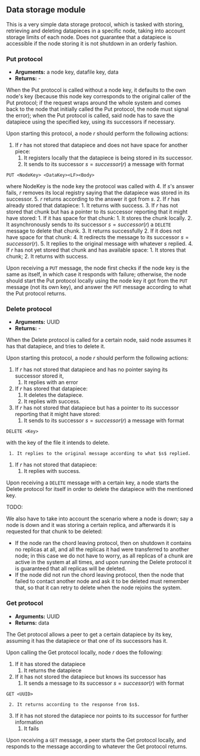 ## Data storage module

This is a very simple data storage protocol, which is tasked with storing, retrieving and deleting datapieces in a specific node, taking into account storage limits of each node. Does not guarantee that a datapiece is accessible if the node storing it is not shutdown in an orderly fashion.

### Put protocol

- **Arguments:** a node key, datafile key, data
- **Returns:** -

When the Put protocol is called without a node key, it defaults to the own node's key (because this node key corresponds to the original caller of the Put protocol; if the request wraps around the whole system and comes back to the node that initially called the Put protocol, the node must signal the error); when the Put protocol is called, said node has to save the datapiece using the specified key, using its successors if necessary.

Upon starting this protocol, a node $r$ should perform the following actions:

1. If $r$ has not stored that datapiece and does not have space for another piece:
     1. It registers locally that the datapiece is being stored in its successor.
     2. It sends to its successor $s = successor(r)$ a message with format
```
PUT <NodeKey> <DataKey><LF><Body>
```
where NodeKey is the node key the protocol was called with
     4. If $s$'s answer fails, $r$ removes its local registry saying that the datapiece was stored in its successor.
     5. $r$ returns according to the answer it got from $s$.
2. If $r$ has already stored that datapiece:
     1. It returns with success.
3. If $r$ has not stored that chunk but has a pointer to its successor reporting that it might have stored:
     1. If it has space for that chunk:
       1. It stores the chunk locally.
       2. It asynchronously sends to its successor $s = successor(r)$ a `DELETE` message to delete that chunk.
       3. It returns successfully
     2. If it does not have space for that chunk:
       4. It redirects the message to its successor $s = successor(r)$.
       5. It replies to the original message with whatever $s$ replied.
4. If $r$ has not yet stored that chunk and has available space:
     1. It stores that chunk;
     2. It returns with success.

Upon receiving a `PUT` message, the node first checks if the node key is the same as itself, in which case it responds with failure; otherwise, the node should start the Put protocol locally using the node key it got from the `PUT` message (not its own key), and answer the `PUT` message according to what the Put protocol returns.

### Delete protocol

- **Arguments:** UUID
- **Returns:** -

When the Delete protocol is called for a certain node, said node assumes it has that datapiece, and tries to delete it.

Upon starting this protocol, a node $r$ should perform the following actions:

1. If $r$ has not stored that datapiece and has no pointer saying its successor stored it,
     1. It replies with an error
2. If $r$ has stored that datapiece:
     1. It deletes the datapiece.
     2. It replies with success.
3. If $r$ has not stored that datapiece but has a pointer to its successor reporting that it might have stored:
     1. It sends to its successor $s = successor(r)$ a message with format
```
DELETE <Key>
```
with the key of the file it intends to delete.

     1. It replies to the original message according to what $s$ replied.
1. If $r$ has not stored that datapiece:
     1. It replies with success.

Upon receiving a `DELETE` message with a certain key, a node starts the Delete protocol for itself in order to delete the datapiece with the mentioned key.

TODO:

We also have to take into account the scenario where a node is down; say a node is down and it was storing a certain replica, and afterwards it is requested for that chunk to be deleted:

- If the node ran the chord leaving protocol, then on shutdown it contains no replicas at all, and all the replicas it had were transferred to another node; in this case we do not have to worry, as all replicas of a chunk are active in the system at all times, and upon running the Delete protocol it is guaranteed that all replicas will be deleted.
- If the node did not run the chord leaving protocol, then the node that failed to contact another node and ask it to be deleted must remember that, so that it can retry to delete when the node rejoins the system.

### Get protocol

- **Arguments:** UUID
- **Returns:** data

The Get protocol allows a peer to get a certain datapiece by its key, assuming it has the datapiece or that one of its successors has it.

Upon calling the Get protocol locally, node $r$ does the following:

1. If it has stored the datapiece
     1. It returns the datapiece
2. If it has not stored the datapiece but knows its successor has
     1. It sends a message to its successor $s = successor(r)$ with format
```
GET <UUID>
```

     2. It returns according to the response from $s$.
3. If it has not stored the datapiece nor points to its successor for further information
     1. It fails

Upon receiving a `GET` message, a peer starts the Get protocol locally, and responds to the message according to whatever the Get protocol returns.
